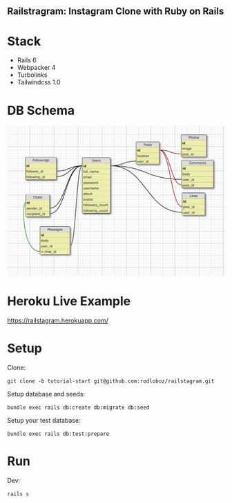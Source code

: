 ## Railstragram: Instagram Clone with Ruby on Rails

# Stack

* Rails 6
* Webpacker 4
* Turbolinks
* Tailwindcss 1.0

# DB Schema

![DB Schema Screenshot](/screenshots/schema.png?raw=true)

# Heroku Live Example

https://railstagram.herokuapp.com/

# Setup

Clone:

    git clone -b tutorial-start git@github.com:rodloboz/railstagram.git

Setup database and seeds:

    bundle exec rails db:create db:migrate db:seed

Setup your test database:

    bundle exec rails db:test:prepare

# Run

Dev:

    rails s
